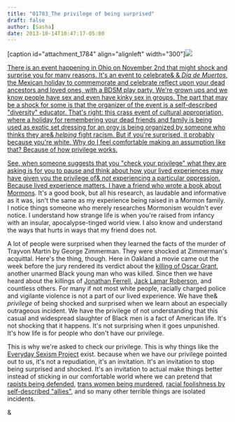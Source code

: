 ```yaml
---
title: "01783_The privilege of being surprised"
draft: false
author: [Sasha]
date: 2013-10-14T10:47:17-05:00
---
```


[caption id="attachment_1784" align="alignleft" width="300"]<a href="http://www.morethanmen.org/wp-content/uploads/2013/10/culturalappropriation.jpg">![](http://www.morethanmen.org/wp-content/uploads/2013/10/culturalappropriation-300x222.jpg)

There is an event happening in Ohio on November 2nd that might shock and surprise you for many reasons. It's an event to celebrate& & <i>D&iacute;a de Muertos</i>, the Mexican holiday to commemorate and celebrate reflect upon your dead ancestors and loved ones, with a BDSM play party. We're grown ups and we know people have sex and even have kinky sex in groups. The part that may be a shock for some is that the organizer of the event is a self-described "diversity" educator. That's right: this crass event of cultural appropriation, where a holiday for remembering your dead friends and family is being used as exotic set dressing for an orgy is being organized by someone who thinks they are& _helping_ fight racism. But if you're surprised, it probably because you're white. Why do I feel comfortable making an assumption like that? Because of how privilege works.

See, when someone suggests that you "check your privilege" what they are asking is for you to pause and think about how your lived experiences may have given you the privilege of& _not_ experiencing a particular oppression. Because lived experience matters. I have a friend who wrote [a book about Mormons](http://www.amazon.com/Complete-Heretics-Western-Religion-ebook/dp/B00CRQIUFW/). It's a good book, but all his research, as laudable and informative as it was, isn't the same as my experience being raised in a Mormon family. I notice things someone who merely researches Mormonism wouldn't ever notice. I understand how strange life is when you're raised from infancy with an insular, apocalypse-tinged world view. I also know and understand the ways that hurts in ways that my friend does not.

A lot of people were surprised when they learned the facts of the murder of Trayvon Martin by George Zimmerman. They were shocked at Zimmerman's acquittal. Here's the thing, though. Here in Oakland a movie came out the week before the jury rendered its verdict about the [killing of Oscar Grant](http://en.wikipedia.org/wiki/BART_Police_shooting_of_Oscar_Grant), another unarmed Black young man who was killed. Since then we have heard about the killings of [Jonathan Ferrell](http://www.theatlantic.com/national/archive/2013/09/the-killing-of-jonathan-ferrell/279883/), [Jack Lamar Roberson](http://www.huffingtonpost.com/2013/10/08/jack-lamar-roberson_n_4064133.html), and countless others. For many if not most white people, racially charged police and vigilante violence is not a part of our lived experience. We have the& _privilege_ of being shocked and surprised when we learn about an especially outrageous incident. We have the privilege of not understanding that this casual and widespread slaughter of Black men is a fact of American life. It's not shocking that it happens. It's not surprising when it goes unpunished. It's how life is for people who don't have our privilege.

This is why we're asked to check our privilege. This is why things like the [Everyday Sexism Project](http://usa.everydaysexism.com/) exist. because when we have our privilege pointed out to us, it's not a repudiation, it's an invitation. It's an invitation to stop being surprised and shocked. It's an invitation to actual make things better instead of sticking in our comfortable world where we can pretend that [rapists being defended](http://gawker.com/family-gets-driven-out-of-missouri-town-after-daughter-1444590830), [trans women being murdered](http://www.glaad.org/blog/violence-against-transgender-people-and-people-color-disproportionately-high-lgbtqh-murder-rate), [racial foolishness by self-described "allies"](http://www.aljazeera.com/indepth/opinion/2013/09/2013920103353832487.html), and so many other terrible things are isolated incidents.

& 
